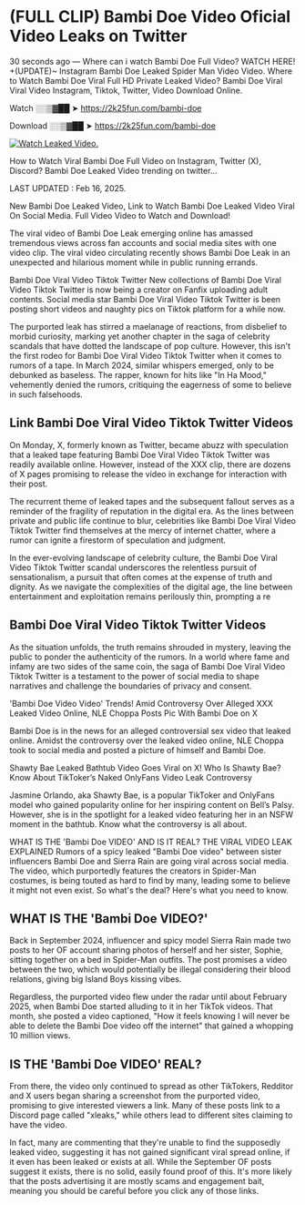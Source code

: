 # (FULL CLIP) Bambi Doe Video Oficial Video Leaks on Twitter

30 seconds ago — Where can i watch Bambi Doe Full Video? WATCH HERE! +(UPDATE)~ Instagram Bambi Doe Leaked Spider Man Video Video. Where to Watch Bambi Doe Viral Full HD Private Leaked Video? Bambi Doe Viral Viral Video Instagram, Tiktok, Twitter, Video Download Online.

Watch ░░▒▓██ ➤ https://2k25fun.com/bambi-doe

Download ░░▒▓██ ➤ https://2k25fun.com/bambi-doe

[![Watch Leaked Video.](https://miro.medium.com/v2/resize:fit:828/format:webp/1*cilzJN44JGOrTw9NJCrNHA.gif "Watch Leaked Video")](https://2k25fun.com/bambi-doe)

How to Watch Viral Bambi Doe Full Video on Instagram, Twitter (X), Discord? Bambi Doe Leaked Video trending on twitter...

LAST UPDATED : Feb 16, 2025.

New Bambi Doe Leaked Video, Link to Watch Bambi Doe Leaked Video Viral On Social Media. Full Video Video to Watch and Download!

The viral video of Bambi Doe Leak emerging online has amassed tremendous views across fan accounts and social media sites with one video clip. The viral video circulating recently shows Bambi Doe Leak in an unexpected and hilarious moment while in public running errands.

Bambi Doe Viral Video Tiktok Twitter New collections of Bambi Doe Viral Video Tiktok Twitter is now being a creator on Fanfix uploading adult contents. Social media star Bambi Doe Viral Video Tiktok Twitter is been posting short videos and naughty pics on Tiktok platform for a while now.

The purported leak has stirred a maelanage of reactions, from disbelief to morbid curiosity, marking yet another chapter in the saga of celebrity scandals that have dotted the landscape of pop culture. However, this isn't the first rodeo for Bambi Doe Viral Video Tiktok Twitter when it comes to rumors of a tape. In March 2024, similar whispers emerged, only to be debunked as baseless. The rapper, known for hits like "In Ha Mood," vehemently denied the rumors, critiquing the eagerness of some to believe in such falsehoods.

## Link Bambi Doe Viral Video Tiktok Twitter Videos

On Monday, X, formerly known as Twitter, became abuzz with speculation that a leaked tape featuring Bambi Doe Viral Video Tiktok Twitter was readily available online. However, instead of the XXX clip, there are dozens of X pages promising to release the video in exchange for interaction with their post.

The recurrent theme of leaked tapes and the subsequent fallout serves as a reminder of the fragility of reputation in the digital era. As the lines between private and public life continue to blur, celebrities like Bambi Doe Viral Video Tiktok Twitter find themselves at the mercy of internet chatter, where a rumor can ignite a firestorm of speculation and judgment.

In the ever-evolving landscape of celebrity culture, the Bambi Doe Viral Video Tiktok Twitter scandal underscores the relentless pursuit of sensationalism, a pursuit that often comes at the expense of truth and dignity. As we navigate the complexities of the digital age, the line between entertainment and exploitation remains perilously thin, prompting a re

##  Bambi Doe Viral Video Tiktok Twitter Videos

As the situation unfolds, the truth remains shrouded in mystery, leaving the public to ponder the authenticity of the rumors. In a world where fame and infamy are two sides of the same coin, the saga of Bambi Doe Viral Video Tiktok Twitter is a testament to the power of social media to shape narratives and challenge the boundaries of privacy and consent.

'Bambi Doe Video Video' Trends! Amid Controversy Over Alleged XXX Leaked Video Online, NLE Choppa Posts Pic With Bambi Doe on X

Bambi Doe is in the news for an alleged controversial sex video that leaked online. Amidst the controversy over the leaked video online, NLE Choppa took to social media and posted a picture of himself and Bambi Doe.

Shawty Bae Leaked Bathtub Video Goes Viral on X! Who Is Shawty Bae? Know About TikToker’s Naked OnlyFans Video Leak Controversy

Jasmine Orlando, aka Shawty Bae, is a popular TikToker and OnlyFans model who gained popularity online for her inspiring content on Bell’s Palsy. However, she is in the spotlight for a leaked video featuring her in an NSFW moment in the bathtub. Know what the controversy is all about.

WHAT IS THE 'Bambi Doe VIDEO' AND IS IT REAL? THE VIRAL VIDEO LEAK EXPLAINED Rumors of a spicy leaked "Bambi Doe video" between sister influencers Bambi Doe and Sierra Rain are going viral across social media. The video, which purportedly features the creators in Spider-Man costumes, is being touted as hard to find by many, leading some to believe it might not even exist. So what's the deal? Here's what you need to know.

## WHAT IS THE 'Bambi Doe VIDEO?'

Back in September 2024, influencer and spicy model Sierra Rain made two posts to her OF account sharing photos of herself and her sister, Sophie, sitting together on a bed in Spider-Man outfits. The post promises a video between the two, which would potentially be illegal considering their blood relations, giving big Island Boys kissing vibes.

Regardless, the purported video flew under the radar until about February 2025, when Bambi Doe started alluding to it in her TikTok videos. That month, she posted a video captioned, "How it feels knowing I will never be able to delete the Bambi Doe video off the internet" that gained a whopping 10 million views.

## IS THE 'Bambi Doe VIDEO' REAL?

From there, the video only continued to spread as other TikTokers, Redditor and X users began sharing a screenshot from the purported video, promising to give interested viewers a link. Many of these posts link to a Discord page called "xleaks," while others lead to different sites claiming to have the video.

In fact, many are commenting that they're unable to find the supposedly leaked video, suggesting it has not gained significant viral spread online, if it even has been leaked or exists at all. While the September OF posts suggest it exists, there is no solid, easily found proof of this. It's more likely that the posts advertising it are mostly scams and engagement bait, meaning you should be careful before you click any of those links.